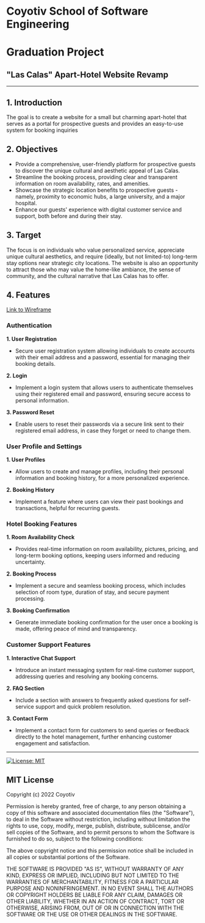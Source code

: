 # Coyotiv School of Software Engineering
# Graduation Project

## "Las Calas" Apart-Hotel Website Revamp

---

## 1. Introduction

The goal is to create a website for a small but charming apart-hotel that serves as a portal for prospective guests and provides an easy-to-use system for booking inquiries

## 2. Objectives

- Provide a comprehensive, user-friendly platform for prospective guests to discover the unique cultural and aesthetic appeal of Las Calas.
- Streamline the booking process, providing clear and transparent information on room availability, rates, and amenities.
- Showcase the strategic location benefits to prospective guests - namely, proximity to economic hubs, a large university, and a major hospital.
- Enhance our guests' experience with digital customer service and support, both before and during their stay.

## 3. Target

The focus is on individuals who value personalized service, appreciate unique cultural aesthetics, and require (ideally, but not limited-to) long-term stay options near strategic city locations. The website is also an opportunity to attract those who may value the home-like ambiance, the sense of community, and the cultural narrative that Las Calas has to offer.

## 4. Features

[Link to Wireframe](./Wireframe%20"Las%20Calas".bmpr)

### Authentication

**1. User Registration**

- Secure user registration system allowing individuals to create accounts with their email address and a password, essential for managing their booking details.

**2. Login**

- Implement a login system that allows users to authenticate themselves using their registered email and password, ensuring secure access to personal information.

**3. Password Reset**

- Enable users to reset their passwords via a secure link sent to their registered email address, in case they forget or need to change them.

### User Profile and Settings

**1. User Profiles**

- Allow users to create and manage profiles, including their personal information and booking history, for a more personalized experience.

**2. Booking History**

- Implement a feature where users can view their past bookings and transactions, helpful for recurring guests.

### Hotel Booking Features

**1. Room Availability Check**

- Provides real-time information on room availability, pictures, pricing, and long-term booking options, keeping users informed and reducing uncertainty.

**2. Booking Process**

- Implement a secure and seamless booking process, which includes selection of room type, duration of stay, and secure payment processing.

**3. Booking Confirmation**

- Generate immediate booking confirmation for the user once a booking is made, offering peace of mind and transparency.

### Customer Support Features

**1. Interactive Chat Support**

- Introduce an instant messaging system for real-time customer support, addressing queries and resolving any booking concerns.

**2. FAQ Section**

- Include a section with answers to frequently asked questions for self-service support and quick problem resolution.

**3. Contact Form**

- Implement a contact form for customers to send queries or feedback directly to the hotel management, further enhancing customer engagement and satisfaction.


---

[![License: MIT](https://img.shields.io/badge/License-MIT-yellow.svg)](https://opensource.org/licenses/MIT)

## MIT License

Copyright (c) 2022 Coyotiv

Permission is hereby granted, free of charge, to any person obtaining a copy
of this software and associated documentation files (the "Software"), to deal
in the Software without restriction, including without limitation the rights
to use, copy, modify, merge, publish, distribute, sublicense, and/or sell
copies of the Software, and to permit persons to whom the Software is
furnished to do so, subject to the following conditions:

The above copyright notice and this permission notice shall be included in all
copies or substantial portions of the Software.

THE SOFTWARE IS PROVIDED "AS IS", WITHOUT WARRANTY OF ANY KIND, EXPRESS OR
IMPLIED, INCLUDING BUT NOT LIMITED TO THE WARRANTIES OF MERCHANTABILITY,
FITNESS FOR A PARTICULAR PURPOSE AND NONINFRINGEMENT. IN NO EVENT SHALL THE
AUTHORS OR COPYRIGHT HOLDERS BE LIABLE FOR ANY CLAIM, DAMAGES OR OTHER
LIABILITY, WHETHER IN AN ACTION OF CONTRACT, TORT OR OTHERWISE, ARISING FROM,
OUT OF OR IN CONNECTION WITH THE SOFTWARE OR THE USE OR OTHER DEALINGS IN THE
SOFTWARE.
